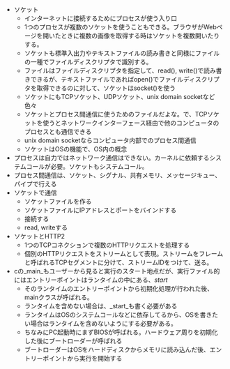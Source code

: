 - ソケット
  - インターネットに接続するためにプロセスが使う入り口
  - 1つのプロセスが複数のソケットを使うこともできる。ブラウザがWebページを開いたときに複数の画像を取得する時はソケットを複数開いたりする。
  - ソケットも標準入出力やテキストファイルの読み書きと同様にファイルの一種でファイルディスクリプタで識別する。
  - ファイルはファイルディスクリプタを指定して、read(), write()で読み書きできるが、テキストファイルであればopen()でファイルディスクリプタを取得できるのに対して、ソケットはsocket()を使う
  - ソケットにもTCPソケット、UDPソケット、unix domain socketなど色々
  - ソケットとプロセス間通信に使うためのファイルだよな。で、TCPソケットを使うとネットワークインターフェース経由で他のコンピュータのプロセスとも通信できる
  - unix domain socketならコンピュータ内部でのプロセス間通信
  - ソケットはOSの機能で、OS内の概念
- プロセスは自力ではネットワーク通信はできない。カーネルに依頼するシステムコールが必要。ソケットもシステムコール。
- プロセス間通信は、ソケット、シグナル、共有メモリ、メッセージキュー、パイプで行える
- ソケットで通信
  - ソケットファイルを作る
  - ソケットファイルにIPアドレスとポートをバインドする
  - 接続する
  - read, writeする
- ソケットとHTTP2
  - 1つのTCPコネクションで複数のHTTPリクエストを処理する
  - 個別のHTTPリクエストをストリームとして表現。ストリームをフレームと呼ばれるTCPセグメントに分けて、ストリームIDをつけて、送る。
- cの_main_もユーザーから見ると実行のスタート地点だが、実行ファイル的にはエントリーポイントはランタイムの中にある、_start_
  - そのランタイムのエントリーポイントから初期化処理が行われた後、mainクラスが呼ばれる。
  - ランタイムを含めない場合は、_start_も書く必要がある
  - ランタイムはOSのシステムコールなどに依存してるから、OSを書きたい場合はランタイムを含めないようにする必要がある。
  - ちなみにPC起動時にまずBIOSが呼ばれる。ハードウェア周りを初期化した後にブートローダーが呼ばれる
  - ブートローダーはOSをハードディスクからメモリに読み込んだ後、エントリーポイントから実行を開始する